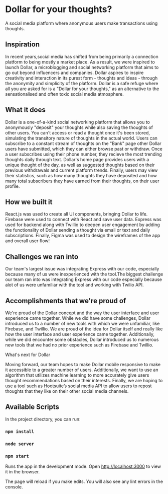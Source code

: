 # Dollar for your thoughts?

A social media platform where anonymous users make transactions using thoughts.

## Inspiration

In recent years,social media has shifted from being primarily a connection platform to being mostly a market place. As a result, we were inspired to launch Dollar, a microblogging and social networking platform that aims to go out beyond influencers and companies. Dollar aspires to inspire creativity and interaction in its purest form - thoughts and ideas - through the anonymity and simplicity of the platform. Dollar is a safe refuge where all you are asked for is a "Dollar for your thoughts," as an alternative to the sensationalised and often toxic social media atmosphere.

## What it does

Dollar is a one-of-a-kind social networking platform that allows you to anonymously "deposit" your thoughts while also saving the thoughts of other users. You can't access or read a thought once it's been stored, simulating the transitory nature of thoughts in the actual world.
Users can subscribe to a constant stream of thoughts on the "Bank" page other Dollar users have submitted, which they can either browse past or withdraw. 
Once a user subscribes using their phone number, they recieve the  most trending thoughts daily through text.
Dollar's home page provides users with a unique thought of the day, as well as suggested thoughts based on their previous withdrawals and current platform trends.
Finally, users may view their statistics, such as how many thoughts they have deposited and how many total subscribers they have earned from their thoughts, on their user profile.

## How we built it

React.js was used to create all UI components, bringing Dollar to life. Firebase were used to connect with React and save user data. Express was used for backend along with Twillio to deepen user engagement by adding the functionality of Dollar sending a thought via email or text and daily subscriptions. Finally, Figma was used to design the wireframes of the app and overall user flow!

## Challenges we ran into

Our team's largest issue was integrating Express with our code, especially because many of us were inexperienced with the tool.The biggest challenge our team ran into was integrating Express with our code especially because alot of us were unfamiliar with the tool and working with Twilio API.

## Accomplishments that we're proud of

We're proud of the Dollar concept and the way the user interface and user experience came together. While we did have some challenges, Dollar introduced us to a number of new tools with which we were unfamiliar, like Firebase, and Twillio. We are proud of the idea for Dollar itself and really like how the user interface and user experience came together. Additionally, while we did encounter some obstacles, Dollar introduced us to numerous new tools that we had no prior experience such as Firebase and Twillio.

What's next for Dollar

Moving forward, our team hopes to make Dollar mobile responsive to make it accessible to a greater number of users. Additionally, we want to use an algorithm that utilizes machine learning to more accurately give users thought recommendations based on their interests. Finally, we are hoping to use a tool such as Hootsuite’s social media API to allow users to repost thoughts that they like on their other social media channels.



## Available Scripts

In the project directory, you can run:
### `npm install`
### `node server`
### `npm start`

Runs the app in the development mode.
Open [http://localhost:3000](http://localhost:3000) to view it in the browser.

The page will reload if you make edits.
You will also see any lint errors in the console.

